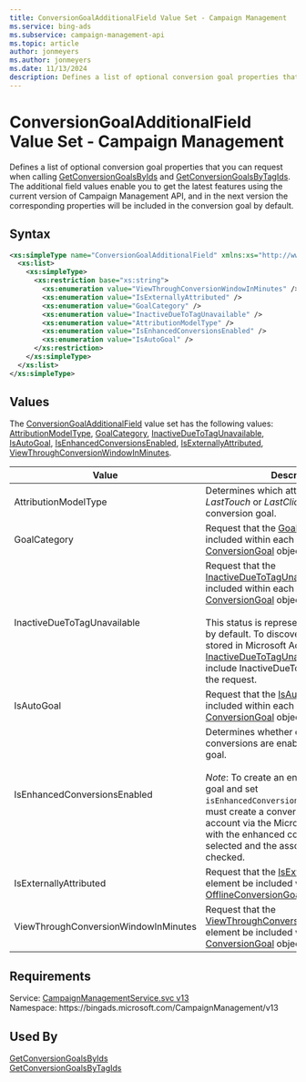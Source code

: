```yaml
---
title: ConversionGoalAdditionalField Value Set - Campaign Management
ms.service: bing-ads
ms.subservice: campaign-management-api
ms.topic: article
author: jonmeyers
ms.author: jonmeyers
ms.date: 11/13/2024
description: Defines a list of optional conversion goal properties that you can request when calling GetConversionGoalsByIds and GetConversionGoalsByTagIds.
---
```

# ConversionGoalAdditionalField Value Set - Campaign Management
Defines a list of optional conversion goal properties that you can request when calling [GetConversionGoalsByIds](getconversiongoalsbyids.md) and [GetConversionGoalsByTagIds](getconversiongoalsbytagids.md). The additional field values enable you to get the latest features using the current version of Campaign Management API, and in the next version the corresponding properties will be included in the conversion goal by default.  

## Syntax
```xml
<xs:simpleType name="ConversionGoalAdditionalField" xmlns:xs="http://www.w3.org/2001/XMLSchema">
  <xs:list>
    <xs:simpleType>
      <xs:restriction base="xs:string">
        <xs:enumeration value="ViewThroughConversionWindowInMinutes" />
        <xs:enumeration value="IsExternallyAttributed" />
        <xs:enumeration value="GoalCategory" />
        <xs:enumeration value="InactiveDueToTagUnavailable" />
        <xs:enumeration value="AttributionModelType" />
        <xs:enumeration value="IsEnhancedConversionsEnabled" />
        <xs:enumeration value="IsAutoGoal" />
      </xs:restriction>
    </xs:simpleType>
  </xs:list>
</xs:simpleType>
```

## <a name="values"></a>Values

The [ConversionGoalAdditionalField](conversiongoaladditionalfield.md) value set has the following values: [AttributionModelType](#attributionmodeltype), [GoalCategory](#goalcategory), [InactiveDueToTagUnavailable](#inactiveduetotagunavailable), [IsAutoGoal](#isautogoal), [IsEnhancedConversionsEnabled](#isenhancedconversionsenabled), [IsExternallyAttributed](#isexternallyattributed), [ViewThroughConversionWindowInMinutes](#viewthroughconversionwindowinminutes).

|Value|Description|
|-----------|---------------|
|<a name="attributionmodeltype"></a>AttributionModelType|Determines which attribution model, _LastTouch_ or _LastClick_, is used with a conversion goal.|
|<a name="goalcategory"></a>GoalCategory|Request that the [GoalCategory](conversiongoal.md#goalcategory) element be included within each returned [ConversionGoal](conversiongoal.md) object.|
|<a name="inactiveduetotagunavailable"></a>InactiveDueToTagUnavailable|Request that the [InactiveDueToTagUnavailable](conversiongoaltrackingstatus.md#inactiveduetotagunavailable) value be included within each returned [ConversionGoal](conversiongoal.md) object.<br/><br/>This status is represented as [TagInactive](conversiongoaltrackingstatus.md#taginactive) by default. To discover whether the status stored in Microsoft Advertising is [InactiveDueToTagUnavailable](conversiongoaltrackingstatus.md#inactiveduetotagunavailable), you must include InactiveDueToTagUnavailable in the request.|
|<a name="isautogoal"></a>IsAutoGoal|Request that the [IsAutoGoal](offlineconversiongoal.md#isautogoal) element be included within each returned [ConversionGoal](conversiongoal.md) object|
|<a name="isenhancedconversionsenabled"></a>IsEnhancedConversionsEnabled|Determines whether enhanced conversions are enabled for a conversion goal.<br/><br/>*Note*: To create an enhanced conversion goal and set `isEnhancedConversionsEnabled=true`, you must create a conversion goal for the account via the Microsoft Advertising UI with the enhanced conversion setting selected and the associated checkbox checked.|
|<a name="isexternallyattributed"></a>IsExternallyAttributed|Request that the [IsExternallyAttributed](offlineconversiongoal.md#isexternallyattributed) element be included within each returned [OfflineConversionGoal](offlineconversiongoal.md) object.|
|<a name="viewthroughconversionwindowinminutes"></a>ViewThroughConversionWindowInMinutes|Request that the [ViewThroughConversionWindowInMinutes](conversiongoal.md#viewthroughconversionwindowinminutes) element be included within each returned [ConversionGoal](conversiongoal.md) object.|

## Requirements
Service: [CampaignManagementService.svc v13](https://campaign.api.bingads.microsoft.com/Api/Advertiser/CampaignManagement/v13/CampaignManagementService.svc)  
Namespace: https\://bingads.microsoft.com/CampaignManagement/v13  

## Used By
[GetConversionGoalsByIds](getconversiongoalsbyids.md)  
[GetConversionGoalsByTagIds](getconversiongoalsbytagids.md)  
